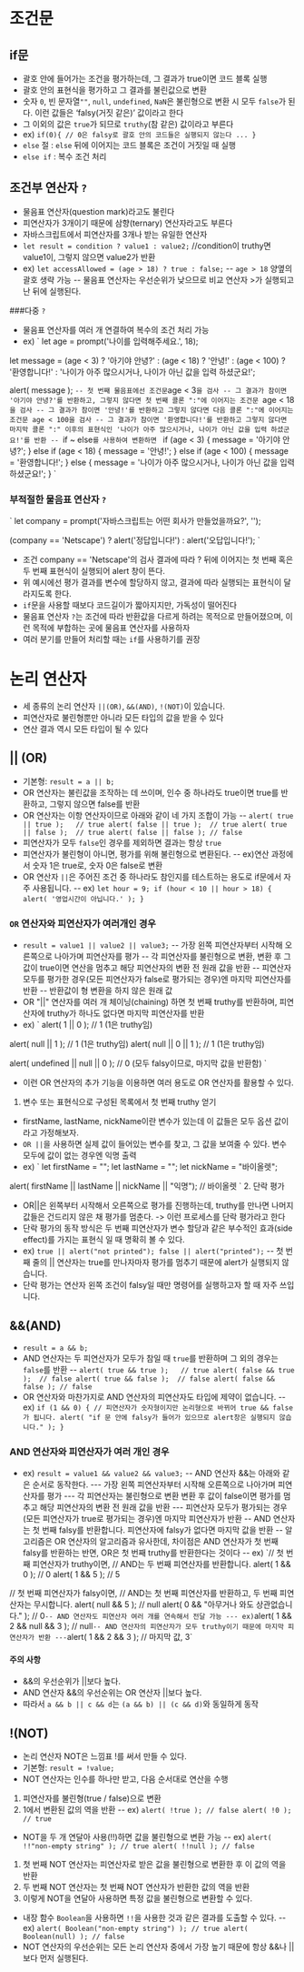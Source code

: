 # 조건문

## if문
- 괄호 안에 들어가는 조건을 평가하는데, 그 결과가 true이면 코드 블록 실행
- 괄호 안의 표현식을 평가하고 그 결과를 불린값으로 변환
- 숫자 `0`, 빈 문자열`""`, `null`, `undefined`, `NaN`은 불린형으로 변환 시 모두 `false`가 된다. 이런 값들은 ‘falsy(거짓 같은)’ 값이라고 한다
- 그 이외의 값은 `true`가 되므로 `truthy`(참 같은) 값이라고 부른다
- ex)
` if(0){ // 0은 falsy로 괄호 안의 코드들은 실행되지 않는다
  ...
}
`
- `else` 절 : `else` 뒤에 이어지는 코드 블록은 조건이 거짓일 때 실행
- `else if` : 복수 조건 처리

## 조건부 연산자 `?`
- 물음표 연산자(question mark)라고도 불린다
- 피연산자가 3개이기 때문에 삼향(ternary) 연산자라고도 부른다
- 자바스크립트에서 피연산자를 3개나 받는 유일한 연산자
- `let result = condition ? value1 : value2;` //condition이 truthy면 value1이, 그렇지 않으면 value2가 반환
- ex) `let accessAllowed = (age > 18) ? true : false;` 
-- `age > 18` 양옆의 괄호 생략 가능
-- 물음표 연산자는 우선순위가 낮으므로 비교 연산자 >가 실행되고 난 뒤에 실행된다.

###다중 `?`
- 물음표 연산자를 여러 개 연결하여 복수의 조건 처리 가능
- ex)
`
let age = prompt('나이를 입력해주세요.', 18);

let message = (age < 3) ? '아기야 안녕?' :
  (age < 18) ? '안녕!' :
  (age < 100) ? '환영합니다!' :
  '나이가 아주 많으시거나, 나이가 아닌 값을 입력 하셨군요!';

alert( message );
`
-- 첫 번째 물음표에선 조건문 `age < 3`을 검사
-- 그 결과가 참이면 '아기야 안녕?'를 반환하고, 그렇지 않다면 첫 번째 콜론 ":"에 이어지는 조건문 `age < 18`을 검사
-- 그 결과가 참이면 '안녕!'를 반환하고 그렇지 않다면 다음 콜론 ":"에 이어지는 조건문 age < 100을 검사
-- 그 결과가 참이면 '환영합니다!'를 반환하고 그렇지 않다면 마지막 콜론 ":" 이후의 표현식인 '나이가 아주 많으시거나, 나이가 아닌 값을 입력 하셨군요!'를 반환
-- `if ~ else`를 사용하여 변환하면
`
if (age < 3) {
  message = '아기야 안녕?';
} else if (age < 18) {
  message = '안녕!';
} else if (age < 100) {
  message = '환영합니다!';
} else {
  message = '나이가 아주 많으시거나, 나이가 아닌 값을 입력 하셨군요!';
}
`

### 부적절한 물음표 연산자 `?`
`
let company = prompt('자바스크립트는 어떤 회사가 만들었을까요?', '');

(company == 'Netscape') ?
   alert('정답입니다!') : alert('오답입니다!');
`
- 조건 company == 'Netscape'의 검사 결과에 따라 ? 뒤에 이어지는 첫 번째 혹은 두 번째 표현식이 실행되어 alert 창이 뜬다.
- 위 예시에선 평가 결과를 변수에 할당하지 않고, 결과에 따라 실행되는 표현식이 달라지도록 한다.
- `if`문을 사용할 때보다 코드길이가 짧아지지만, 가독성이 떨어진다
- 물음표 연산자 `?`는 조건에 따라 반환값을 다르게 하려는 목적으로 만들어졌으며, 이런 목적에 부합하는 곳에 물음표 연산자를 사용하자
- 여러 분기를 만들어 처리할 때는 `if`를 사용하기를 권장


# 논리 연산자
- 세 종류의 논리 연산자 `||(OR)`, `&&(AND)`, `!(NOT)`이 있습니다.
- 피연산자로 불린형뿐만 아니라 모든 타입의 값을 받을 수 있다
- 연산 결과 역시 모든 타입이 될 수 있다

## || (OR)
- 기본형: `result = a || b;`
- OR 연산자는 불린값을 조작하는 데 쓰이며, 인수 중 하나라도 true이면 true를 반환하고, 그렇지 않으면 false를 반환
- OR 연산자는 이항 연산자이므로 아래와 같이 네 가지 조합이 가능
-- `alert( true || true );   // true
alert( false || true );  // true
alert( true || false );  // true
alert( false || false ); // false`
- 피연산자가 모두 `false`인 경우를 제외하면 결과는 항상 `true`
- 피연산자가 불린형이 아니면, 평가를 위해 불린형으로 변환된다.
-- ex)연산 과정에서 숫자 1은 true로, 숫자 0은 false로 변환
- OR 연산자 `||`은 주어진 조건 중 하나라도 참인지를 테스트하는 용도로 if문에서 자주 사용됩니다.
-- ex) 
`let hour = 9;
if (hour < 10 || hour > 18) {
  alert( '영업시간이 아닙니다.' );
}`
### `OR` 연산자와 피연산자가 여러개인 경우
- `result = value1 || value2 || value3;`
-- 가장 왼쪽 피연산자부터 시작해 오른쪽으로 나아가며 피연산자를 평가
-- 각 피연산자를 불린형으로 변환, 변환 후 그 값이 true이면 연산을 멈추고 해당 피연산자의 변환 전 원래 값을 반환
-- 피연산자 모두를 평가한 경우(모든 피연산자가 false로 평가되는 경우)엔 마지막 피연산자를 반환
-- 반환값이 형 변환을 하지 않은 원래 값
- OR "||" 연산자를 여러 개 체이닝(chaining) 하면 첫 번째 truthy를 반환하며, 피연산자에 truthy가 하나도 없다면 마지막 피연산자를 반환
- ex)
`
alert( 1 || 0 ); // 1 (1은 truthy임)

alert( null || 1 ); // 1 (1은 truthy임)
alert( null || 0 || 1 ); // 1 (1은 truthy임)

alert( undefined || null || 0 ); // 0 (모두 falsy이므로, 마지막 값을 반환함)
`
- 이런 OR 연산자의 추가 기능을 이용하면 여러 용도로 OR 연산자를 활용할 수 있다.
1. 변수 또는 표현식으로 구성된 목록에서 첫 번째 truthy 얻기
- firstName, lastName, nickName이란 변수가 있는데 이 값들은 모두 옵션 값이라고 가정해보자. 
- `OR ||`을 사용하면 실제 값이 들어있는 변수를 찾고, 그 값을 보여줄 수 있다. 변수 모두에 값이 없는 경우엔 익명 출력
- ex)
`
let firstName = "";
let lastName = "";
let nickName = "바이올렛";

alert( firstName || lastName || nickName || "익명"); // 바이올렛
`
2. 단락 평가
- OR||은 왼쪽부터 시작해서 오른쪽으로 평가를 진행하는데, truthy를 만나면 나머지 값들은 건드리지 않은 채 평가를 멈춘다. -> 이런 프로세스를 단락 평가라고 한다
- 단락 평가의 동작 방식은 두 번째 피연산자가 변수 할당과 같은 부수적인 효과(side effect)를 가지는 표현식 일 때 명확히 볼 수 있다.
- ex) 
`
true || alert("not printed");
false || alert("printed");
`
-- 첫 번째 줄의 || 연산자는 true를 만나자마자 평가를 멈추기 때문에 alert가 실행되지 않습니다.
- 단락 평가는 연산자 왼쪽 조건이 falsy일 때만 명령어를 실행하고자 할 때 자주 쓰입니다.

## &&(AND)
- `result = a && b;`
- AND 연산자는 두 피연산자가 모두가 참일 때 `true`를 반환하며 그 외의 경우는 `false`를 반환
-- `alert( true && true );   // true
alert( false && true );  // false
alert( true && false );  // false
alert( false && false ); // false`
- OR 연산자와 마찬가지로 AND 연산자의 피연산자도 타입에 제약이 없습니다.
-- ex) 
`if (1 && 0) { // 피연산자가 숫자형이지만 논리형으로 바뀌어 true && false가 됩니다.
  alert( "if 문 안에 falsy가 들어가 있으므로 alert창은 실행되지 않습니다." );
}`

### AND 연산자와 피연산자가 여러 개인 경우
- ex) `result = value1 && value2 && value3;`
-- AND 연산자 &&는 아래와 같은 순서로 동작한다.
--- 가장 왼쪽 피연산자부터 시작해 오른쪽으로 나아가며 피연산자를 평가
--- 각 피연산자는 불린형으로 변환 변환 후 값이 false이면 평가를 멈추고 해당 피연산자의 변환 전 원래 값을 반환
--- 피연산자 모두가 평가되는 경우(모든 피연산자가 true로 평가되는 경우)엔 마지막 피연산자가 반환
-- AND 연산자는 첫 번째 falsy를 반환합니다. 피연산자에 falsy가 없다면 마지막 값을 반환
-- 알고리즘은 OR 연산자의 알고리즘과 유사한데, 차이점은 AND 연산자가 첫 번째 falsy를 반환하는 반면, OR은 첫 번째 truthy를 반환한다는 것이다
-- ex) 
`// 첫 번째 피연산자가 truthy이면,
// AND는 두 번째 피연산자를 반환합니다.
alert( 1 && 0 ); // 0
alert( 1 && 5 ); // 5

// 첫 번째 피연산자가 falsy이면,
// AND는 첫 번째 피연산자를 반환하고, 두 번째 피연산자는 무시합니다.
alert( null && 5 ); // null
alert( 0 && "아무거나 와도 상관없습니다." ); // 0`
-- AND 연산자도 피연산자 여러 개를 연속해서 전달 가능
--- ex) `alert( 1 && 2 && null && 3 ); // null`
-- AND 연산자의 피연산자가 모두 truthy이기 때문에 마지막 피연산자가 반환
--- `alert( 1 && 2 && 3 ); // 마지막 값, 3`

#### 주의 사항
- &&의 우선순위가 ||보다 높다.
- AND 연산자 &&의 우선순위는 OR 연산자 ||보다 높다.
- 따라서 `a && b || c && d`는 `(a && b) || (c && d)`와 동일하게 동작

## !(NOT)
- 논리 연산자 NOT은 느낌표 !를 써서 만들 수 있다.
- 기본형: `result = !value;`
- NOT 연산자는 인수를 하나만 받고, 다음 순서대로 연산을 수행
1. 피연산자를 불린형(true / false)으로 변환
2. 1에서 변환된 값의 역을 반환
-- ex)
`alert( !true ); // false
alert( !0 ); // true`
- NOT을 두 개 연달아 사용(!!)하면 값을 불린형으로 변환 가능
-- ex)
`alert( !!"non-empty string" ); // true
alert( !!null ); // false`
1. 첫 번째 NOT 연산자는 피연산자로 받은 값을 불린형으로 변환한 후 이 값의 역을 반환
2. 두 번째 NOT 연산자는 첫 번째 NOT 연산자가 반환한 값의 역을 반환 
3. 이렇게 NOT을 연달아 사용하면 특정 값을 불린형으로 변환할 수 있다.
- 내장 함수 `Boolean`을 사용하면 `!!`을 사용한 것과 같은 결과를 도출할 수 있다.
-- ex)
`
alert( Boolean("non-empty string") ); // true
alert( Boolean(null) ); // false
`
- NOT 연산자의 우선순위는 모든 논리 연산자 중에서 가장 높기 때문에 항상 &&나 || 보다 먼저 실행된다.
